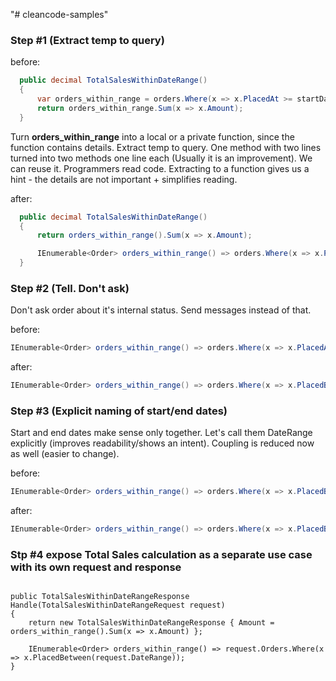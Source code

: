 "# cleancode-samples" 

### Step #1 (Extract temp to query)

before:

```csharp
  public decimal TotalSalesWithinDateRange()
  {
      var orders_within_range = orders.Where(x => x.PlacedAt >= startDate && x.PlacedAt <= endDate);
      return orders_within_range.Sum(x => x.Amount);
  }
```

Turn **orders_within_range** into a local or a private function, since the function contains details. Extract temp to query.
One method with two lines turned into two methods one line each (Usually it is an improvement). We can reuse it.
Programmers read code. Extracting to a function gives us a hint - the details are not important + simplifies reading.

after:

```csharp
  public decimal TotalSalesWithinDateRange()
  {
      return orders_within_range().Sum(x => x.Amount);

      IEnumerable<Order> orders_within_range() => orders.Where(x => x.PlacedAt >= startDate && x.PlacedAt <= endDate);
  }
```

### Step #2 (Tell. Don't ask)

Don't ask order about it's internal status. Send messages instead of that.

before:

```csharp
IEnumerable<Order> orders_within_range() => orders.Where(x => x.PlacedAt >= startDate && x.PlacedAt <= endDate);
```

after:

```csharp
IEnumerable<Order> orders_within_range() => orders.Where(x => x.PlacedBetween(startDate, endDate));
```

### Step #3 (Explicit naming of start/end dates)

Start and end dates make sense only together. Let's call them DateRange explicitly (improves readability/shows an intent). Coupling is reduced now as well (easier to change).

before:


```csharp
IEnumerable<Order> orders_within_range() => orders.Where(x => x.PlacedBetween(startDate, endDate));
```

after:


```csharp
IEnumerable<Order> orders_within_range() => orders.Where(x => x.PlacedBetween(startDate, endDate));
```

### Stp #4 expose Total Sales calculation as a separate use case with its own request and response

```charp

public TotalSalesWithinDateRangeResponse Handle(TotalSalesWithinDateRangeRequest request)
{
    return new TotalSalesWithinDateRangeResponse { Amount = orders_within_range().Sum(x => x.Amount) };

    IEnumerable<Order> orders_within_range() => request.Orders.Where(x => x.PlacedBetween(request.DateRange));
}
```